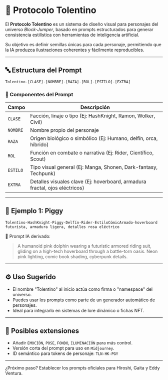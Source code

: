 # 🧬 Protocolo Tolentino

El **Protocolo Tolentino** es un sistema de diseño visual para personajes del universo *Block-Jumper*, basado en prompts estructurados para generar consistencia estilística con herramientas de inteligencia artificial.

Su objetivo es definir semillas únicas para cada personaje, permitiendo que la IA produzca ilustraciones coherentes y fácilmente reproducibles.

---

## 🔤 Estructura del Prompt

```
Tolentino-[CLASE]-[NOMBRE]-[RAZA]-[ROL]-[ESTILO]-[EXTRA]
```

### 🧱 Componentes del Prompt

| Campo    | Descripción                                                                 |
| -------- | --------------------------------------------------------------------------- |
| `CLASE`  | Facción, linaje o tipo (Ej: HashKnight, Ramon, Wolker, Civil)               |
| `NOMBRE` | Nombre propio del personaje                                                 |
| `RAZA`   | Origen biológico o simbólico (Ej: Humano, delfín, orca, híbrido)            |
| `ROL`    | Función en combate o narrativa (Ej: Rider, Científico, Scout)               |
| `ESTILO` | Tipo visual general (Ej: Manga, Shonen, Dark-fantasy, Techpunk)             |
| `EXTRA`  | Detalles visuales clave (Ej: hoverboard, armadura fractal, ojos eléctricos) |

---

## 🧪 Ejemplo 1: Piggy

```
Tolentino-HashKnight-Piggy-Delfín-Rider-EstiloCómicArmado-hoverboard futurista, armadura ligera, detalles rosa eléctrico
```

🎯 Prompt IA derivado:

> A humanoid pink dolphin wearing a futuristic armored riding suit, gliding on a high-tech hoverboard through a battle-torn oasis. Neon pink lighting, comic book shading, cyberpunk details.

---

## ⚙️ Uso Sugerido

* El nombre "Tolentino" al inicio actúa como firma o "namespace" del universo.
* Puedes usar los prompts como parte de un generador automático de personajes.
* Ideal para integrarlo en sistemas de lore dinámico o fichas NFT.

---

## 🧩 Posibles extensiones

* Añadir `EMOCIÓN`, `POSE`, `FONDO`, `ILUMINACIÓN` para más control.
* Versión corta del prompt para uso en `Midjourney`.
* ID semántico para tokens de personaje: `TLN-HK-PGY`

---

¿Próximo paso? Establecer los prompts oficiales para Hiroshi, Gaita y Eddy Ventura.

